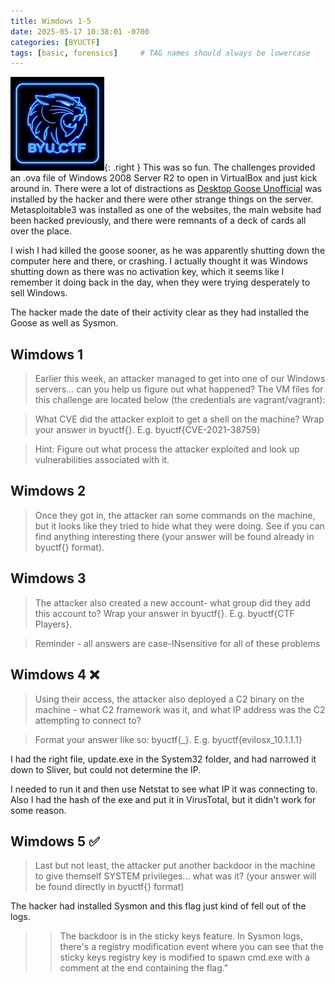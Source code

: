 ```yaml
---
title: Wimdows 1-5
date: 2025-05-17 10:38:01 -0700
categories: [BYUCTF]
tags: [basic, forensics]     # TAG names should always be lowercase
---
```

![byuctf Logo](/assets/img/logo-byuctf.png){: .right }
This was so fun. The challenges provided an .ova file of Windows 2008 Server R2 to open in VirtualBox and just kick around in. There were a lot of distractions as [Desktop Goose Unofficial](https://github.com/DesktopGooseUnofficial) was installed by the hacker and there were other strange things on the server. Metasploitable3 was installed as one of the websites, the main website had been hacked previously, and there were remnants of a deck of cards all over the place.

I wish I had killed the goose sooner, as he was apparently shutting down the computer here and there, or crashing. I actually thought it was Windows shutting down as there was no activation key, which it seems like I remember it doing back in the day, when they were trying desperately to sell Windows.

The hacker made the date of their activity clear as they had installed the Goose as well as Sysmon.

## Wimdows 1
> Earlier this week, an attacker managed to get into one of our Windows servers... can you help us figure out what happened? The VM files for this challenge are located below (the credentials are vagrant/vagrant):

> What CVE did the attacker exploit to get a shell on the machine? Wrap your answer in byuctf{}. E.g. byuctf{CVE-2021-38759}

> Hint: Figure out what process the attacker exploited and look up vulnerabilities associated with it.

## Wimdows 2
> Once they got in, the attacker ran some commands on the machine, but it looks like they tried to hide what they were doing. See if you can find anything interesting there (your answer will be found already in byuctf{} format).

## Wimdows 3
> The attacker also created a new account- what group did they add this account to? Wrap your answer in byuctf{}. E.g. byuctf{CTF Players}.

> Reminder - all answers are case-INsensitive for all of these problems

## Wimdows 4 ❌

> Using their access, the attacker also deployed a C2 binary on the machine - what C2 framework was it, and what IP address was the C2 attempting to connect to?

> Format your answer like so: byuctf{<c2 framework>_<ip address>}. E.g. byuctf{evilosx_10.1.1.1}

I had the right file, update.exe in the System32 folder, and had narrowed it down to Sliver, but could not determine the IP. 

I needed to run it and then use Netstat to see what IP it was connecting to. Also I had the hash of the exe and put it in VirusTotal, but it didn't work for some reason.

## Wimdows 5 ✅

> Last but not least, the attacker put another backdoor in the machine to give themself SYSTEM privileges... what was it? (your answer will be found directly in byuctf{} format)

The hacker had installed Sysmon and this flag just kind of fell out of the logs. 

>> The backdoor is in the sticky keys feature. In Sysmon logs, there's a registry modification event where you can see that the sticky keys registry key is modified to spawn cmd.exe with a comment at the end containing the flag."
